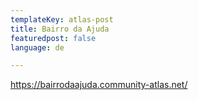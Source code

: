 ```yaml
---
templateKey: atlas-post
title: Bairro da Ajuda
featuredpost: false
language: de

---
```

<!-- end -->

https://bairrodaajuda.community-atlas.net/
